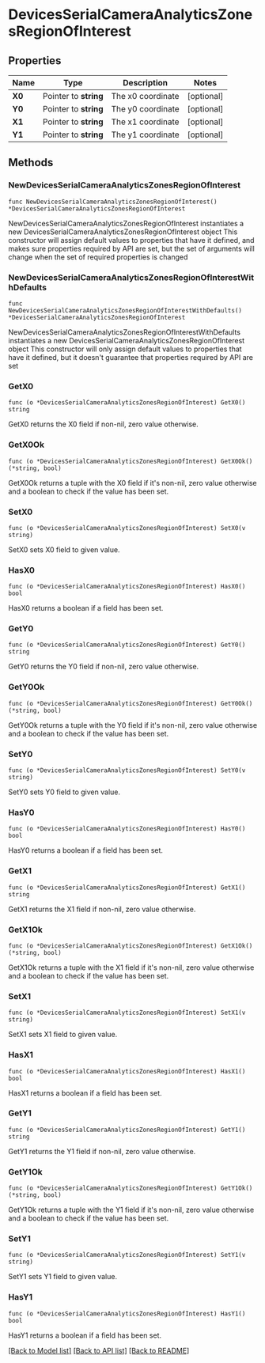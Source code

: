 # DevicesSerialCameraAnalyticsZonesRegionOfInterest

## Properties

Name | Type | Description | Notes
------------ | ------------- | ------------- | -------------
**X0** | Pointer to **string** | The x0 coordinate | [optional] 
**Y0** | Pointer to **string** | The y0 coordinate | [optional] 
**X1** | Pointer to **string** | The x1 coordinate | [optional] 
**Y1** | Pointer to **string** | The y1 coordinate | [optional] 

## Methods

### NewDevicesSerialCameraAnalyticsZonesRegionOfInterest

`func NewDevicesSerialCameraAnalyticsZonesRegionOfInterest() *DevicesSerialCameraAnalyticsZonesRegionOfInterest`

NewDevicesSerialCameraAnalyticsZonesRegionOfInterest instantiates a new DevicesSerialCameraAnalyticsZonesRegionOfInterest object
This constructor will assign default values to properties that have it defined,
and makes sure properties required by API are set, but the set of arguments
will change when the set of required properties is changed

### NewDevicesSerialCameraAnalyticsZonesRegionOfInterestWithDefaults

`func NewDevicesSerialCameraAnalyticsZonesRegionOfInterestWithDefaults() *DevicesSerialCameraAnalyticsZonesRegionOfInterest`

NewDevicesSerialCameraAnalyticsZonesRegionOfInterestWithDefaults instantiates a new DevicesSerialCameraAnalyticsZonesRegionOfInterest object
This constructor will only assign default values to properties that have it defined,
but it doesn't guarantee that properties required by API are set

### GetX0

`func (o *DevicesSerialCameraAnalyticsZonesRegionOfInterest) GetX0() string`

GetX0 returns the X0 field if non-nil, zero value otherwise.

### GetX0Ok

`func (o *DevicesSerialCameraAnalyticsZonesRegionOfInterest) GetX0Ok() (*string, bool)`

GetX0Ok returns a tuple with the X0 field if it's non-nil, zero value otherwise
and a boolean to check if the value has been set.

### SetX0

`func (o *DevicesSerialCameraAnalyticsZonesRegionOfInterest) SetX0(v string)`

SetX0 sets X0 field to given value.

### HasX0

`func (o *DevicesSerialCameraAnalyticsZonesRegionOfInterest) HasX0() bool`

HasX0 returns a boolean if a field has been set.

### GetY0

`func (o *DevicesSerialCameraAnalyticsZonesRegionOfInterest) GetY0() string`

GetY0 returns the Y0 field if non-nil, zero value otherwise.

### GetY0Ok

`func (o *DevicesSerialCameraAnalyticsZonesRegionOfInterest) GetY0Ok() (*string, bool)`

GetY0Ok returns a tuple with the Y0 field if it's non-nil, zero value otherwise
and a boolean to check if the value has been set.

### SetY0

`func (o *DevicesSerialCameraAnalyticsZonesRegionOfInterest) SetY0(v string)`

SetY0 sets Y0 field to given value.

### HasY0

`func (o *DevicesSerialCameraAnalyticsZonesRegionOfInterest) HasY0() bool`

HasY0 returns a boolean if a field has been set.

### GetX1

`func (o *DevicesSerialCameraAnalyticsZonesRegionOfInterest) GetX1() string`

GetX1 returns the X1 field if non-nil, zero value otherwise.

### GetX1Ok

`func (o *DevicesSerialCameraAnalyticsZonesRegionOfInterest) GetX1Ok() (*string, bool)`

GetX1Ok returns a tuple with the X1 field if it's non-nil, zero value otherwise
and a boolean to check if the value has been set.

### SetX1

`func (o *DevicesSerialCameraAnalyticsZonesRegionOfInterest) SetX1(v string)`

SetX1 sets X1 field to given value.

### HasX1

`func (o *DevicesSerialCameraAnalyticsZonesRegionOfInterest) HasX1() bool`

HasX1 returns a boolean if a field has been set.

### GetY1

`func (o *DevicesSerialCameraAnalyticsZonesRegionOfInterest) GetY1() string`

GetY1 returns the Y1 field if non-nil, zero value otherwise.

### GetY1Ok

`func (o *DevicesSerialCameraAnalyticsZonesRegionOfInterest) GetY1Ok() (*string, bool)`

GetY1Ok returns a tuple with the Y1 field if it's non-nil, zero value otherwise
and a boolean to check if the value has been set.

### SetY1

`func (o *DevicesSerialCameraAnalyticsZonesRegionOfInterest) SetY1(v string)`

SetY1 sets Y1 field to given value.

### HasY1

`func (o *DevicesSerialCameraAnalyticsZonesRegionOfInterest) HasY1() bool`

HasY1 returns a boolean if a field has been set.


[[Back to Model list]](../README.md#documentation-for-models) [[Back to API list]](../README.md#documentation-for-api-endpoints) [[Back to README]](../README.md)


